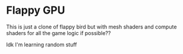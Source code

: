 Flappy GPU
===

This is just a clone of flappy bird but with mesh shaders and compute shaders for all the game logic
if possible??

Idk I'm learning random stuff